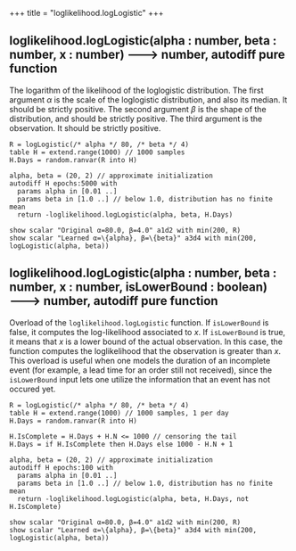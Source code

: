 +++
title = "loglikelihood.logLogistic"
+++

## loglikelihood.logLogistic(alpha : number, beta : number, x : number) 🡒 number, autodiff pure function

The logarithm of the likelihood of the loglogistic distribution. The first argument $\alpha$ is the scale of the loglogistic distribution, and also its median. It should be strictly positive. The second argument $\beta$ is the shape of the distribution, and should be strictly positive. The third argument is the observation. It should be strictly positive.

```envision
R = logLogistic(/* alpha */ 80, /* beta */ 4)
table H = extend.range(1000) // 1000 samples
H.Days = random.ranvar(R into H)

alpha, beta = (20, 2) // approximate initialization
autodiff H epochs:5000 with
  params alpha in [0.01 ..]
  params beta in [1.0 ..] // below 1.0, distribution has no finite mean
  return -loglikelihood.logLogistic(alpha, beta, H.Days)

show scalar "Original α=80.0, β=4.0" a1d2 with min(200, R)
show scalar "Learned α=\{alpha}, β=\{beta}" a3d4 with min(200, logLogistic(alpha, beta))
```

## loglikelihood.logLogistic(alpha : number, beta : number, x : number, isLowerBound : boolean) 🡒 number, autodiff pure function

Overload of the `loglikelihood.logLogistic` function. If `isLowerBound` is false, it computes the log-likelihood associated to $x$. If `isLowerBound` is true, it means that $x$ is a lower bound of the actual observation. In this case, the function computes the loglikelihood that the observation is greater than $x$. This overload is useful when one models the duration of an incomplete event (for example, a lead time for an order still not received), since the `isLowerBound` input lets one utilize the information that an event has not occured yet.

```envision
R = logLogistic(/* alpha */ 80, /* beta */ 4)
table H = extend.range(1000) // 1000 samples, 1 per day
H.Days = random.ranvar(R into H)

H.IsComplete = H.Days + H.N <= 1000 // censoring the tail
H.Days = if H.IsComplete then H.Days else 1000 - H.N + 1

alpha, beta = (20, 2) // approximate initialization
autodiff H epochs:100 with
  params alpha in [0.01 ..]
  params beta in [1.0 ..] // below 1.0, distribution has no finite mean
  return -loglikelihood.logLogistic(alpha, beta, H.Days, not H.IsComplete)

show scalar "Original α=80.0, β=4.0" a1d2 with min(200, R)
show scalar "Learned α=\{alpha}, β=\{beta}" a3d4 with min(200, logLogistic(alpha, beta))
```
